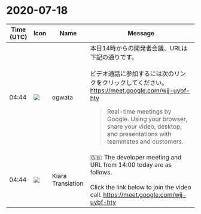 # 2020-07-18

|Time (UTC)|Icon|Name|Message|
|---|---|---|---|
|04:44|![](https://avatars.slack-edge.com/2019-11-22/845042642576_070441337abaca9fb7b3_72.png)|ogwata|本日14時からの開発者会議、URLは下記の通りです。<br><br>ビデオ通話に参加するには次のリンクをクリックしてください。<https://meet.google.com/wjj-uybf-hty><br><blockquote>Real-time meetings by Google. Using your browser, share your video, desktop, and presentations with teammates and customers.</blockquote>|
|04:44|![](https://avatars.slack-edge.com/2019-08-21/732685848020_f3f20736795184660348_72.png)|Kiara Translation|🇬🇧: The developer meeting and URL from 14:00 today are as follows.<br><br>Click the link below to join the video call. <https://meet.google.com/wjj-uybf-hty>|
